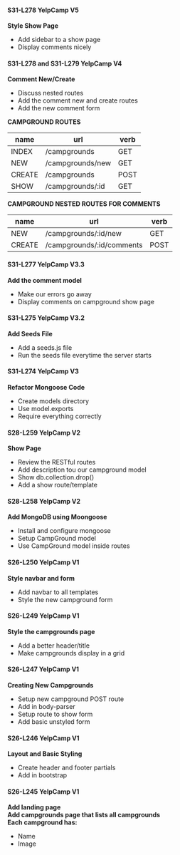 #### S31-L278 YelpCamp V5  
**Style Show Page**
* Add sidebar to a show page  
* Display comments nicely  

#### S31-L278 and S31-L279 YelpCamp V4  
**Comment New/Create**  
* Discuss nested routes  
* Add the comment new and create routes  
* Add the new comment form  

**CAMPGROUND ROUTES**  

name   | url              | verb |  
------ | ---------------- | ---- |  
INDEX  | /campgrounds     | GET  |  
NEW    | /campgrounds/new | GET  |  
CREATE | /campgrounds     | POST |  
SHOW   | /campgrounds/:id | GET  |  

**CAMPGROUND NESTED ROUTES FOR COMMENTS**  

name   | url                       | verb |  
------ | ------------------------- | ---- |  
NEW    | /campgrounds/:id/new      | GET  |  
CREATE | /campgrounds/:id/comments | POST |  

#### S31-L277 YelpCamp V3.3
**Add the comment model**  
* Make our errors go away  
* Display comments on campground show page  

#### S31-L275 YelpCamp V3.2  
**Add Seeds File**  
* Add a seeds.js file  
* Run the seeds file everytime the server starts  

#### S31-L274 YelpCamp V3  
**Refactor Mongoose Code**  
* Create models directory  
* Use model.exports  
* Require everything correctly  

#### S28-L259 YelpCamp V2  
**Show Page**  
* Review the RESTful routes 
* Add description tou our campground model  
* Show db.collection.drop()  
* Add a show route/template

#### S28-L258 YelpCamp V2  
**Add MongoDB using Moongoose**  
* Install and configure mongoose  
* Setup CampGround model 
* Use CampGround model inside routes  

#### S26-L250 YelpCamp V1  
**Style navbar and form**  
* Add navbar to all templates  
* Style the new campground form  

#### S26-L249 YelpCamp V1  
**Style the campgrounds page**  
* Add a better header/title  
* Make campgrounds display in a grid  

#### S26-L247 YelpCamp V1  
**Creating New Campgrounds**  
* Setup new campground POST route  
* Add in body-parser  
* Setup route to show form  
* Add basic unstyled form  

#### S26-L246 YelpCamp V1  
**Layout and Basic Styling**  
* Create header and footer partials  
* Add in bootstrap  

#### S26-L245 YelpCamp V1  
**Add landing page**  
**Add campgrounds page that lists all campgrounds**  
**Each campground has:**  
* Name  
* Image  





